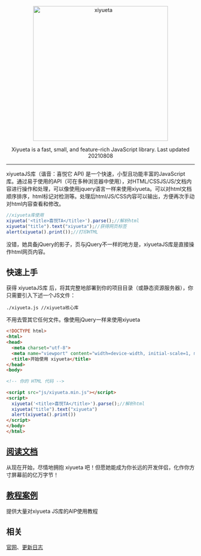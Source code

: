 <p align=center>
  <a href="http://www.xiyueta.com">
    <img src="http://www.xiyueta.com/images/logo-2.png" alt="xiyueta" width="360">
  </a>
</p>
<p align=center>
  Xiyueta is a fast, small, and feature-rich JavaScript library.
  Last updated 20210808
</p>


---

xiyuetaJS库（谐音：喜悦它 API) 是一个快速，小型且功能丰富的JavaScript库。通过易于使用的API（可在多种浏览器中使用），对HTML/CSSJS/JS/文档内容进行操作和处理，可以像使用jquery语言一样来使用xiyueta。可以对html文档顺序排序，html标记对检测等。处理后html/JS/CSS内容可以输出，方便再次手动对html内容查看和修改。



```js
//xiyueta库使用
xiyueta('<title>喜悦TA</title>').parse();//解析html
xiyueta("title").text("xiyueta");//获得网页标签
alert(xiyueta().print());//打印HTML
```
没错，她具备jQuery的影子，页与jQuery不一样的地方是，xiyuetaJS库是直接操作html网页内容。


## 快速上手

获得 xiyuetaJS库 后，将其完整地部署到你的项目目录（或静态资源服务器），你只需要引入下述一个JS文件：

```
./xiyueta.js //xiyueta核心库
```

不用去管其它任何文件。像使用jQuery一样来使用xiyueta

```html
<!DOCTYPE html>
<html>
<head>
  <meta charset="utf-8">
  <meta name="viewport" content="width=device-width, initial-scale=1, maximum-scale=1">
  <title>开始使用 xiyueta</title>
</head>
<body>
 
<!-- 你的 HTML 代码 -->
 
<script src="js/xiyueta.min.js"></script>
<script>
  xiyueta('<title>喜悦TA</title>').parse();//解析html
  xiyueta("title").text("xiyueta")
  alert(xiyueta().print())
</script> 
</body>
</html>
```

## [阅读文档](http://www.xiyueta.com/)
从现在开始，尽情地拥抱 xiyueta 吧！但愿她能成为你长远的开发伴侣，化作你方寸屏幕前的亿万字节！

## [教程案例](http://www.xiyueta.com/demo/)
提供大量对xiyueta JS库的AIP使用教程

## 相关
[官网](http://www.xiyueta.com/)、[更新日志](http://www.xiyueta.com/doc/changelog.asp)